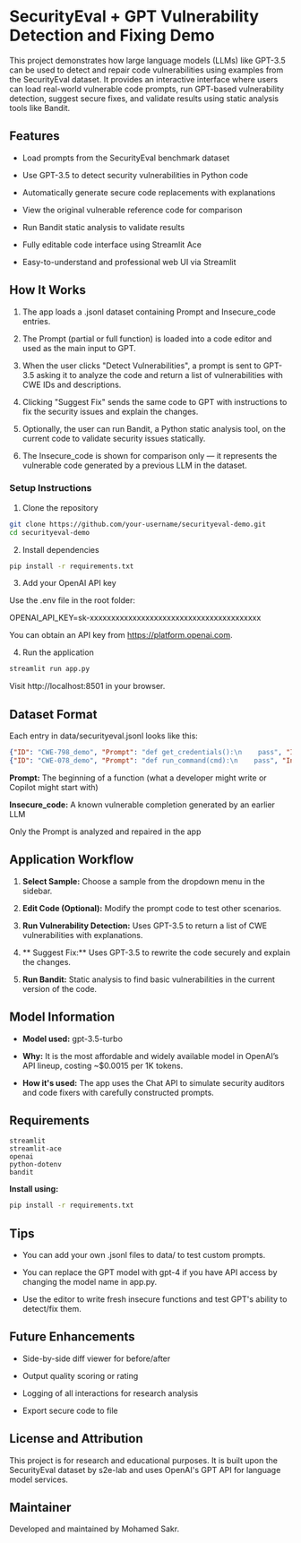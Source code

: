 # SecurityEval + GPT Vulnerability Detection and Fixing Demo

This project demonstrates how large language models (LLMs) like GPT-3.5 can be used to detect and repair code vulnerabilities using examples from the SecurityEval dataset. It provides an interactive interface where users can load real-world vulnerable code prompts, run GPT-based vulnerability detection, suggest secure fixes, and validate results using static analysis tools like Bandit.

## Features

- Load prompts from the SecurityEval benchmark dataset

- Use GPT-3.5 to detect security vulnerabilities in Python code

- Automatically generate secure code replacements with explanations

- View the original vulnerable reference code for comparison

- Run Bandit static analysis to validate results

- Fully editable code interface using Streamlit Ace

- Easy-to-understand and professional web UI via Streamlit

## How It Works

1. The app loads a .jsonl dataset containing Prompt and Insecure_code entries.

3. The Prompt (partial or full function) is loaded into a code editor and used as the main input to GPT.

5. When the user clicks "Detect Vulnerabilities", a prompt is sent to GPT-3.5 asking it to analyze the code and return a list of vulnerabilities with CWE IDs and descriptions.

7. Clicking "Suggest Fix" sends the same code to GPT with instructions to fix the security issues and explain the changes.

9. Optionally, the user can run Bandit, a Python static analysis tool, on the current code to validate security issues statically.

11. The Insecure_code is shown for comparison only — it represents the vulnerable code generated by a previous LLM in the dataset.

### Setup Instructions

1. Clone the repository

```bash
git clone https://github.com/your-username/securityeval-demo.git
cd securityeval-demo
```

2. Install dependencies

```bash
pip install -r requirements.txt
```

3. Add your OpenAI API key

Use the .env file in the root folder:

OPENAI_API_KEY=sk-xxxxxxxxxxxxxxxxxxxxxxxxxxxxxxxxxxxxxxxx

You can obtain an API key from https://platform.openai.com.

4. Run the application

```bash
streamlit run app.py
```

Visit http://localhost:8501 in your browser.

## Dataset Format

Each entry in data/securityeval.jsonl looks like this:

```json
{"ID": "CWE-798_demo", "Prompt": "def get_credentials():\n    pass", "Insecure_code": "def get_credentials():\n    return ('admin', '1234')"}
{"ID": "CWE-078_demo", "Prompt": "def run_command(cmd):\n    pass", "Insecure_code": "import os\ndef run_command(cmd):\n    os.system(cmd)"}
```

**Prompt:** The beginning of a function (what a developer might write or Copilot might start with)

**Insecure_code:** A known vulnerable completion generated by an earlier LLM

Only the Prompt is analyzed and repaired in the app

## Application Workflow

1. **Select Sample:** Choose a sample from the dropdown menu in the sidebar.

2. **Edit Code (Optional):** Modify the prompt code to test other scenarios.

3. **Run Vulnerability Detection:** Uses GPT-3.5 to return a list of CWE vulnerabilities with explanations.

4. ** Suggest Fix:** Uses GPT-3.5 to rewrite the code securely and explain the changes.

5. **Run Bandit:** Static analysis to find basic vulnerabilities in the current version of the code.

## Model Information

- **Model used:** gpt-3.5-turbo

- **Why:** It is the most affordable and widely available model in OpenAI’s API lineup, costing ~$0.0015 per 1K tokens.

- **How it's used:** The app uses the Chat API to simulate security auditors and code fixers with carefully constructed prompts.

## Requirements

```
streamlit
streamlit-ace
openai
python-dotenv
bandit
```

**Install using:**

```bash
pip install -r requirements.txt
```

## Tips

- You can add your own .jsonl files to data/ to test custom prompts.

- You can replace the GPT model with gpt-4 if you have API access by changing the model name in app.py.

- Use the editor to write fresh insecure functions and test GPT's ability to detect/fix them.

## Future Enhancements

- Side-by-side diff viewer for before/after

- Output quality scoring or rating

- Logging of all interactions for research analysis

- Export secure code to file

## License and Attribution

This project is for research and educational purposes. It is built upon the SecurityEval dataset by s2e-lab and uses OpenAI's GPT API for language model services.

## Maintainer

Developed and maintained by Mohamed Sakr. 

